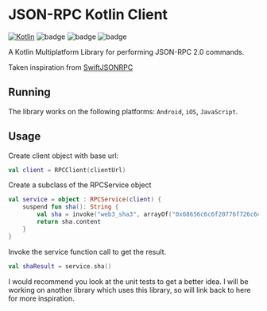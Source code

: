 # JSON-RPC Kotlin Client 

[![Kotlin](https://img.shields.io/badge/kotlin-1.6.21-blue.svg)](http://kotlinlang.org) 
![badge][badge-android] 
![badge][badge-native] 
![badge][badge-js]

A Kotlin Multiplatform Library for performing JSON-RPC 2.0 commands. 

Taken inspiration from [SwiftJSONRPC](https://github.com/kolyasev/SwiftJSONRPC)

## Running
The library works on the following platforms: `Android`, `iOS`, `JavaScript`. 

## Usage
Create client object with base url:

```kotlin
val client = RPCClient(clientUrl)
```

Create a subclass of the RPCService object

```kotlin
val service = object : RPCService(client) {
    suspend fun sha(): String {
        val sha = invoke("web3_sha3", arrayOf("0x68656c6c6f20776f726c64"))
        return sha.content
    }
}
```

Invoke the service function call to get the result.

```kotlin
val shaResult = service.sha()
```

I would recommend you look at the unit tests to get a better idea. I will be working on another library which uses this library, so will link back to here for more inspiration.

[badge-android]: http://img.shields.io/badge/platform-android-brightgreen.svg?style=flat
[badge-native]: http://img.shields.io/badge/platform-native-lightgrey.svg?style=flat
[badge-js]: http://img.shields.io/badge/platform-js-yellow.svg?style=flat
